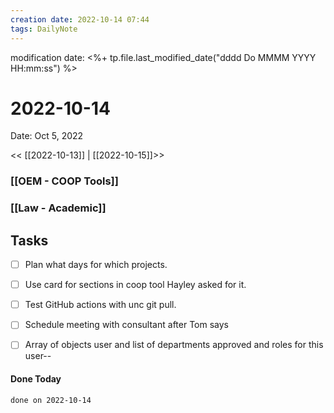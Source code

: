 ```yaml
---
creation date: 2022-10-14 07:44
tags: DailyNote 
---
```


modification date: <%+ tp.file.last_modified_date("dddd Do MMMM YYYY HH:mm:ss") %> 

# 2022-10-14

Date: Oct 5, 2022

<< [[2022-10-13]] | [[2022-10-15]]>>


### [[OEM - COOP Tools]]


### [[Law - Academic]]

## Tasks
- [ ]  Plan what days for which projects.
- [ ]  Use card for sections in coop tool Hayley asked for it.
- [ ]  Test GitHub actions with unc git pull. 
- [ ]  Schedule meeting with consultant after Tom says 
- [ ]  Array of objects user and list of departments approved and roles for this user--


#### Done Today

```tasks
done on 2022-10-14
```

